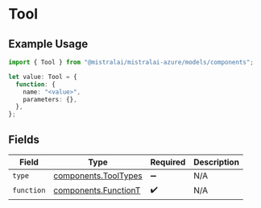# Tool

## Example Usage

```typescript
import { Tool } from "@mistralai/mistralai-azure/models/components";

let value: Tool = {
  function: {
    name: "<value>",
    parameters: {},
  },
};
```

## Fields

| Field                                                        | Type                                                         | Required                                                     | Description                                                  |
| ------------------------------------------------------------ | ------------------------------------------------------------ | ------------------------------------------------------------ | ------------------------------------------------------------ |
| `type`                                                       | [components.ToolTypes](../../models/components/tooltypes.md) | :heavy_minus_sign:                                           | N/A                                                          |
| `function`                                                   | [components.FunctionT](../../models/components/functiont.md) | :heavy_check_mark:                                           | N/A                                                          |